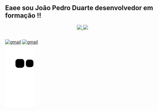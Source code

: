 ## Eaee sou João Pedro Duarte desenvolvedor em formação !!
<div align="center">
  <a href="https://github.com/joaopedrosduarte">
  <img height="180em" src="https://github-readme-stats.vercel.app/api?username=joaopedrosduarte&show_icons=true&theme=dark&include_all_commits=true&count_private=true"/>
  <img height="180em" src="https://github-readme-stats.vercel.app/api/top-langs/?username=joaopedrosduarte&layout=compact&langs_count=7&theme=dark"/>
</div>

##

<div> 
  <a href="mailto:jpdsdev@gmail.com"><img src="https://img.shields.io/badge/Gmail-D14836?style=for-the-badge&logo=gmail&logoColor=white" alt="gmail"></a>
  <a href="https://www.linkedin.com/in/jo%C3%A3opedroduarte/"><img src="https://img.shields.io/badge/LinkedIn-0077B5?style=for-the-badge&logo=linkedin&logoColor=white" alt="gmail"></a>
</div>

![Snake animation](https://github.com/rafaballerini/rafaballerini/blob/output/github-contribution-grid-snake.svg)
